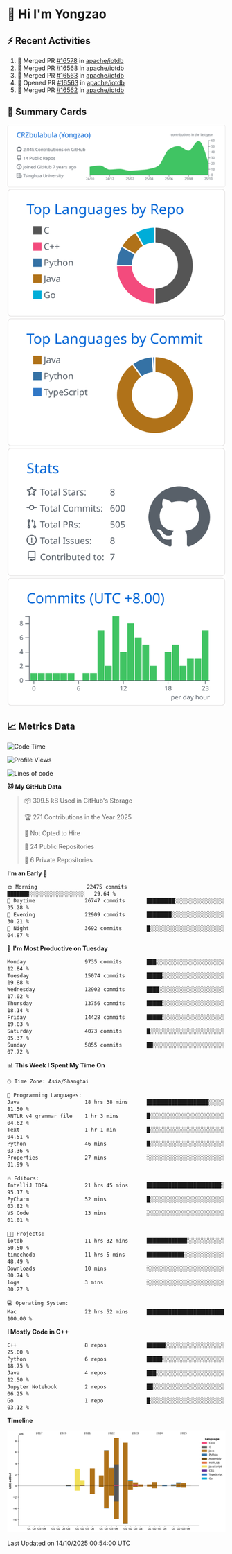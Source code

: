 # 👋 Hi I'm Yongzao

## ⚡ Recent Activities
<!--START_SECTION:activity-->
1. 🎉 Merged PR [#16578](https://github.com/apache/iotdb/pull/16578) in [apache/iotdb](https://github.com/apache/iotdb)
2. 🎉 Merged PR [#16568](https://github.com/apache/iotdb/pull/16568) in [apache/iotdb](https://github.com/apache/iotdb)
3. 🎉 Merged PR [#16563](https://github.com/apache/iotdb/pull/16563) in [apache/iotdb](https://github.com/apache/iotdb)
4. 💪 Opened PR [#16563](https://github.com/apache/iotdb/pull/16563) in [apache/iotdb](https://github.com/apache/iotdb)
5. 🎉 Merged PR [#16562](https://github.com/apache/iotdb/pull/16562) in [apache/iotdb](https://github.com/apache/iotdb)
<!--END_SECTION:activity-->

## 🎑 Summary Cards

[![](https://raw.githubusercontent.com/CRZbulabula/CRZbulabula/main/profile-summary-card-output/github/0-profile-details.svg)](https://github.com/vn7n24fzkq/github-profile-summary-cards)
[![](https://raw.githubusercontent.com/CRZbulabula/CRZbulabula/main/profile-summary-card-output/github/1-repos-per-language.svg)](https://github.com/vn7n24fzkq/github-profile-summary-cards) [![](https://raw.githubusercontent.com/CRZbulabula/CRZbulabula/main/profile-summary-card-output/github/2-most-commit-language.svg)](https://github.com/vn7n24fzkq/github-profile-summary-cards)
[![](https://raw.githubusercontent.com/CRZbulabula/CRZbulabula/main/profile-summary-card-output/github/3-stats.svg)](https://github.com/vn7n24fzkq/github-profile-summary-cards) [![](https://raw.githubusercontent.com/CRZbulabula/CRZbulabula/main/profile-summary-card-output/github/4-productive-time.svg)](https://github.com/vn7n24fzkq/github-profile-summary-cards)

## 📈 Metrics Data

<!--START_SECTION:waka-->
![Code Time](http://img.shields.io/badge/Code%20Time-1%2C323%20hrs%2012%20mins-blue)

![Profile Views](http://img.shields.io/badge/Profile%20Views-4-blue)

![Lines of code](https://img.shields.io/badge/From%20Hello%20World%20I%27ve%20Written-39.4%20million%20lines%20of%20code-blue)

**🐱 My GitHub Data** 

> 📦 309.5 kB Used in GitHub's Storage 
 > 
> 🏆 271 Contributions in the Year 2025
 > 
> 🚫 Not Opted to Hire
 > 
> 📜 24 Public Repositories 
 > 
> 🔑 6 Private Repositories 
 > 
**I'm an Early 🐤** 

```text
🌞 Morning                22475 commits       ███████░░░░░░░░░░░░░░░░░░   29.64 % 
🌆 Daytime                26747 commits       █████████░░░░░░░░░░░░░░░░   35.28 % 
🌃 Evening                22909 commits       ████████░░░░░░░░░░░░░░░░░   30.21 % 
🌙 Night                  3692 commits        █░░░░░░░░░░░░░░░░░░░░░░░░   04.87 % 
```
📅 **I'm Most Productive on Tuesday** 

```text
Monday                   9735 commits        ███░░░░░░░░░░░░░░░░░░░░░░   12.84 % 
Tuesday                  15074 commits       █████░░░░░░░░░░░░░░░░░░░░   19.88 % 
Wednesday                12902 commits       ████░░░░░░░░░░░░░░░░░░░░░   17.02 % 
Thursday                 13756 commits       █████░░░░░░░░░░░░░░░░░░░░   18.14 % 
Friday                   14428 commits       █████░░░░░░░░░░░░░░░░░░░░   19.03 % 
Saturday                 4073 commits        █░░░░░░░░░░░░░░░░░░░░░░░░   05.37 % 
Sunday                   5855 commits        ██░░░░░░░░░░░░░░░░░░░░░░░   07.72 % 
```


📊 **This Week I Spent My Time On** 

```text
🕑︎ Time Zone: Asia/Shanghai

💬 Programming Languages: 
Java                     18 hrs 38 mins      ████████████████████░░░░░   81.50 % 
ANTLR v4 grammar file    1 hr 3 mins         █░░░░░░░░░░░░░░░░░░░░░░░░   04.62 % 
Text                     1 hr 1 min          █░░░░░░░░░░░░░░░░░░░░░░░░   04.51 % 
Python                   46 mins             █░░░░░░░░░░░░░░░░░░░░░░░░   03.36 % 
Properties               27 mins             ░░░░░░░░░░░░░░░░░░░░░░░░░   01.99 % 

🔥 Editors: 
IntelliJ IDEA            21 hrs 45 mins      ████████████████████████░   95.17 % 
PyCharm                  52 mins             █░░░░░░░░░░░░░░░░░░░░░░░░   03.82 % 
VS Code                  13 mins             ░░░░░░░░░░░░░░░░░░░░░░░░░   01.01 % 

🐱‍💻 Projects: 
iotdb                    11 hrs 32 mins      █████████████░░░░░░░░░░░░   50.50 % 
timechodb                11 hrs 5 mins       ████████████░░░░░░░░░░░░░   48.49 % 
Downloads                10 mins             ░░░░░░░░░░░░░░░░░░░░░░░░░   00.74 % 
logs                     3 mins              ░░░░░░░░░░░░░░░░░░░░░░░░░   00.27 % 

💻 Operating System: 
Mac                      22 hrs 52 mins      █████████████████████████   100.00 % 
```

**I Mostly Code in C++** 

```text
C++                      8 repos             ██████░░░░░░░░░░░░░░░░░░░   25.00 % 
Python                   6 repos             █████░░░░░░░░░░░░░░░░░░░░   18.75 % 
Java                     4 repos             ███░░░░░░░░░░░░░░░░░░░░░░   12.50 % 
Jupyter Notebook         2 repos             ██░░░░░░░░░░░░░░░░░░░░░░░   06.25 % 
Go                       1 repo              █░░░░░░░░░░░░░░░░░░░░░░░░   03.12 % 
```



**Timeline**

![Lines of Code chart](https://raw.githubusercontent.com/CRZbulabula/CRZbulabula/main/assets/bar_graph.png)


 Last Updated on 14/10/2025 00:54:00 UTC
<!--END_SECTION:waka-->

